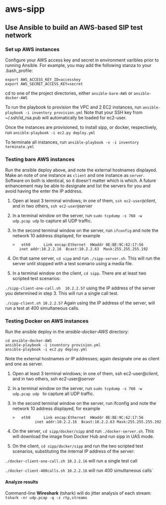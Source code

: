 # aws-sipp
## Use Ansible to build an AWS-based SIP test network

### Set up AWS instances

Configure your AWS access key and secret in environment varibles prior
to running Ansible.  For example, you may add the following stanza to
your .bash_profile:
```Shell
export AWS_ACCESS_KEY_ID=accesskey
export AWS_SECRET_ACCESS_KEY=secret
```
cd to one of the project directories, either `ansible-bare-AWS` or 
`ansible-docker-AWS`

To run the playbook to provision the VPC and 2 EC2 instances, run
`ansible-playbook -i inventory provision.yml`
Note that your SSH key from ~/.ssh/id_rsa.pub will automatically be
loaded for ec2-user.

Once the instances are provisioned, to install sipp, or docker,
respectively, run
`ansible-playbook -i ec2.py deploy.yml`

To terminate all instances, run `ansible-playbook -v -i inventory
terminate.yml`

### Testing bare AWS instances

Run the ansible deploy above, and note the external hostnames
displayed.  Make an note of one instance as `client` and one instance as
`server`.  Software on both is identical, so it doesn't matter which
is which.  A future enhancement may be able to designate and list the
servers for you and avoid having the enter the IP address.

1. Open at least 3 terminal windows; in one of them, `ssh
ec2-user@`_client_, and in two others, `ssh ec2-user@`_server_

2. In a terminal window on the server, run `sudo tcpdump -s 768 -w udp.pcap
udp` to capture all UDP traffic. 

3. In the second terminal window on the server, run `ifconfig` and note
the network 10 address displayed, for example 

       >   eth0      Link encap:Ethernet  HWaddr 0E:BE:9C:62:17:56  
          inet addr:10.2.2.16  Bcast:10.2.2.63  Mask:255.255.255.192

4. On that same server, `cd sipp` and run `./sipp-server.sh`.  This will run the server until stopped with a test scenario using a media file.

5. In a terminal window on the client, `cd sipp`.  There are at least two scripted test scenarios:

`./sipp-client-one-call.sh  10.2.2.57` using the IP address of the server you determined in step 3.  This will run a single call test.

`./sipp-client.sh 10.2.2.57` Again using the IP address of the server, will run a test at 400 simultaneous calls.

### Testing Docker on AWS instances

Run the ansible deploy in the _ansible-docker-AWS_ directory:
```
cd ansible-docker-AWS
ansible-playbook -i inventory provision.yml
ansible-playbook -i ec2.py deploy.yml
```
Note the external hostnames or IP addresses; again designate one as
client and one as server.

1. Open at least 3 terminal windows; in one of them, ssh
ec2-user@_client_, and in two others, ssh ec2-user@_server_

2. In a terminal window on the server, run 
`sudo tcpdump -s 768 -w udp.pcap udp ` to capture all UDP traffic.

3. In the second terminal window on the server, run ifconfig and note
the network 10 address displayed, for example

       >   eth0      Link encap:Ethernet  HWaddr 0E:BE:9C:62:17:56
                 inet addr:10.2.2.16  Bcast:10.2.2.63 Mask:255.255.255.192

4. On the server, `cd sipp/docker/sipp` and run
`./docker-server.sh`. This will download the image from Docker Hub and run sipp in UAS mode.

5. On the client, `cd sipp/docker/sipp` and run the two scripted
test scenarios, substituting the internal IP address of the server:

`./docker-client-one-call.sh 10.2.2.16` will run a single test call

`./docker-client-400calls.sh 10.2.2.16` will run 400 simultaneous calls`



#### Analyze results

Command-line **Wireshark** (tshark) will do jitter analysis of each stream: `tshark -nr udp.pcap -q -z rtp,streams`



